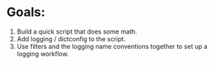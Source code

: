 

Goals:
======
1. Build a quick script that does some math.
2. Add logging / dictconfig to the script.
3. Use filters and the logging name conventions together to set up a logging workflow.



